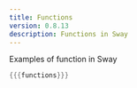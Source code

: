 ```yaml
---
title: Functions
version: 0.8.13
description: Functions in Sway
---
```


Examples of function in Sway

```rust
{{{functions}}}
```
